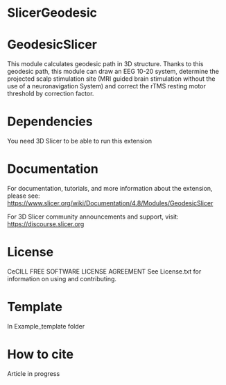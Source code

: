 # SlicerGeodesic

# GeodesicSlicer

This module calculates geodesic path in 3D structure. Thanks to this geodesic path, this module can draw an EEG 10-20 system, determine the projected scalp stimulation site (MRI guided brain stimulation without the use of a neuronavigation System) and correct the rTMS resting motor threshold by correction factor.

# Dependencies

You need 3D Slicer to be able to run this extension


# Documentation

For documentation, tutorials, and more information about the extension, please see: https://www.slicer.org/wiki/Documentation/4.8/Modules/GeodesicSlicer

For 3D Slicer community announcements and support, visit: https://discourse.slicer.org



# License
CeCILL FREE SOFTWARE LICENSE AGREEMENT
See License.txt for information on using and contributing.

# Template
In Example_template folder

# How to cite
Article in progress
